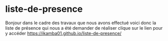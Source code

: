# liste-de-presence
Bonjour dans le cadre des travaux que nous avons effectué voici donc la liste de présence qui nous
 a été demander de réaliser clique sur le lien pour y accéder https://ikamba01.github.io/liste-de-presence/

